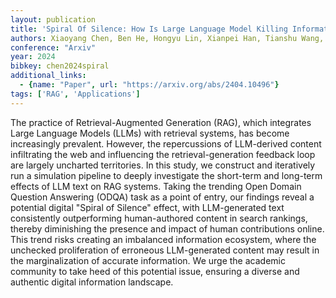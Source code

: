 ```yaml
---
layout: publication
title: 'Spiral Of Silence: How Is Large Language Model Killing Information Retrieval? -- A Case Study On Open Domain Question Answering'
authors: Xiaoyang Chen, Ben He, Hongyu Lin, Xianpei Han, Tianshu Wang, Boxi Cao, Le Sun, Yingfei Sun
conference: "Arxiv"
year: 2024
bibkey: chen2024spiral
additional_links:
  - {name: "Paper", url: "https://arxiv.org/abs/2404.10496"}
tags: ['RAG', 'Applications']
---
```

The practice of Retrieval-Augmented Generation (RAG), which integrates Large
Language Models (LLMs) with retrieval systems, has become increasingly
prevalent. However, the repercussions of LLM-derived content infiltrating the
web and influencing the retrieval-generation feedback loop are largely
uncharted territories. In this study, we construct and iteratively run a
simulation pipeline to deeply investigate the short-term and long-term effects
of LLM text on RAG systems. Taking the trending Open Domain Question Answering
(ODQA) task as a point of entry, our findings reveal a potential digital
"Spiral of Silence" effect, with LLM-generated text consistently outperforming
human-authored content in search rankings, thereby diminishing the presence and
impact of human contributions online. This trend risks creating an imbalanced
information ecosystem, where the unchecked proliferation of erroneous
LLM-generated content may result in the marginalization of accurate
information. We urge the academic community to take heed of this potential
issue, ensuring a diverse and authentic digital information landscape.
